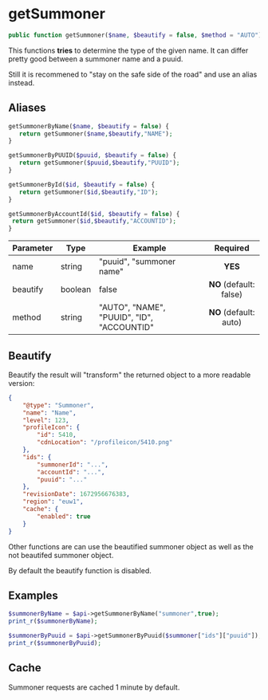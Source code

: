 # getSummoner
```php
public function getSummoner($name, $beautify = false, $method = "AUTO")
```

This functions **tries** to determine the type of the given name. It can differ pretty good between a summoner name and a puuid. 

Still it is recommened to "stay on the safe side of the road" and use an alias instead. 
## Aliases
```php
getSummonerByName($name, $beautify = false) {
   return getSummoner($name,$beautify,"NAME");
}

getSummonerByPUUID($puuid, $beautify = false) {
   return getSummoner($puuid,$beautify,"PUUID");
}

getSummonerById($id, $beautify = false) {
   return getSummoner($id,$beautify,"ID");
}

getSummonerByAccountId($id, $beautify = false) {
 return getSummoner($id,$beautify,"ACCOUNTID");
}
  ```

| Parameter | Type    | Example                                    |        Required         |
| --------- | ------- | ------------------------------------------ | :---------------------: |
| name      | string  | "puuid", "summoner name"                   |         **YES**         |
| beautify  | boolean | false                                      | **NO** (default: false) |
| method    | string  | "AUTO", "NAME", "PUUID", "ID", "ACCOUNTID" | **NO** (default: auto)  |

## Beautify

Beautify the result will "transform" the returned object to a more readable version:
```json
{
    "@type": "Summoner",
    "name": "Name",
    "level": 123,
    "profileIcon": {
        "id": 5410,
        "cdnLocation": "/profileicon/5410.png"
    },
    "ids": {
        "summonerId": "...",
        "accountId": "...",
        "puuid": "..."
    },
    "revisionDate": 1672956676383,
    "region": "euw1",
    "cache": {
        "enabled": true
    }
}
```

Other functions are can use the beautified summoner object as well as the not beautifed summoner object. 

By default the beautify function is disabled. 

## Examples
```php
$summonerByName = $api->getSummonerByName("summoner",true);
print_r($summonerByName);

$summonerByPuuid = $api->getSummonerByPuuid($summoner["ids"]["puuid"]);
print_r($summonerByPuuid);
```

## Cache
Summoner requests are cached 1 minute by default. 